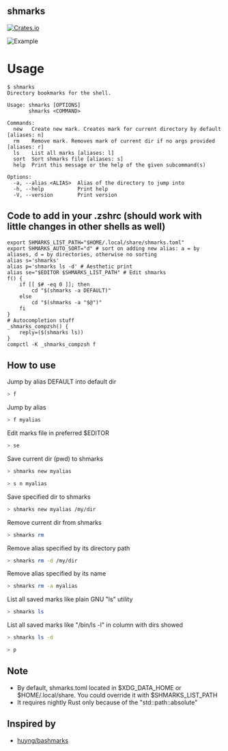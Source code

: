 shmarks
------

[![Crates.io](https://img.shields.io/crates/v/shmarks.svg)](https://crates.io/crates/shmarks)

![Example](https://i.imgur.com/lcbWcXr.png)

# Usage
```
$ shmarks
Directory bookmarks for the shell.

Usage: shmarks [OPTIONS]
       shmarks <COMMAND>

Commands:
  new   Create new mark. Creates mark for current directory by default [aliases: n]
  rm    Remove mark. Removes mark of current dir if no args provided [aliases: r]
  ls    List all marks [aliases: l]
  sort  Sort shmarks file [aliases: s]
  help  Print this message or the help of the given subcommand(s)

Options:
  -a, --alias <ALIAS>  Alias of the directory to jump into
  -h, --help           Print help
  -V, --version        Print version
```

## Code to add in your .zshrc (should work with little changes in other shells as well)
```
export SHMARKS_LIST_PATH="$HOME/.local/share/shmarks.toml"
export SHMARKS_AUTO_SORT="d" # sort on adding new alias: a = by aliases, d = by directories, otherwise no sorting
alias s='shmarks'
alias p='shmarks ls -d' # Aesthetic print
alias se="$EDITOR $SHMARKS_LIST_PATH" # Edit shmarks
f() {
    if [[ $# -eq 0 ]]; then
        cd "$(shmarks -a DEFAULT)"
    else
        cd "$(shmarks -a "$@")"
    fi
}
# Autocompletion stuff
_shmarks_compzsh() {
    reply=($(shmarks ls))
}
compctl -K _shmarks_compzsh f
```

## How to use

Jump by alias DEFAULT into default dir

```bash
> f
```

Jump by alias

```bash
> f myalias
```

Edit marks file in preferred $EDITOR

```bash
> se
```

Save current dir (pwd) to shmarks

```bash
> shmarks new myalias
```

```bash
> s n myalias
```

Save specified dir to shmarks 

```bash
> shmarks new myalias /my/dir
```

Remove current dir from shmarks

```bash
> shmarks rm
```

Remove alias specified by its directory path

```bash
> shmarks rm -d /my/dir
```

Remove alias specified by its name

```bash
> shmarks rm -a myalias
```

List all saved marks like plain GNU "ls" utility

```bash
> shmarks ls 
```

List all saved marks like "/bin/ls -l" in column with dirs showed

```bash
> shmarks ls -d
```

```bash
> p
```

## Note
- By default, shmarks.toml located in $XDG_DATA_HOME or $HOME/.local/share. You could override it with $SHMARKS_LIST_PATH
- It requires nightly Rust only because of the "std::path::absolute" 

## Inspired by
- [huyng/bashmarks](https://github.com/huyng/bashmarks)